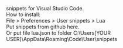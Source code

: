 snippets for Visual Studio Code. <br>
How to install:  <br>
File > Preferences > User snippets > Lua  <br>
Put snippets from github here.  <br>
Or put file lua.json to folder C:\Users\[YOUR USER]\AppData\Roaming\Code\User\snippets 
